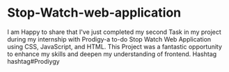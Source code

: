# Stop-Watch-web-application
I  am Happy to share that I've just completed my second Task in my project during my internship with Prodigy-a to-do Stop Watch Web Application using CSS, JavaScript, and HTML. This Project was a fantastic opportunity to enhance my skills and deepen my understanding of frontend. Hashtag hashtag#Prodiygy
